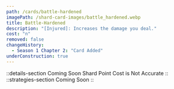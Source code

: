 ```yaml
---
path: /cards/battle-hardened
imagePath: /shard-card-images/battle_hardened.webp
title: Battle-Hardened
description: "[Injured]: Increases the damage you deal."
cost: "n"
removed: false
changeHistory:
  - Season 1 Chapter 2: "Card Added"
underConstruction: true
---
```

::details-section
Coming Soon
Shard Point Cost is Not Accurate
::
::strategies-section
Coming Soon
::